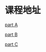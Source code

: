 

# 课程地址
[part A](https://www.coursera.org/learn/programming-languages)

[part B](https://www.coursera.org/learn/programming-languages-part-b)

[part C](https://www.coursera.org/learn/programming-languages-part-c)
